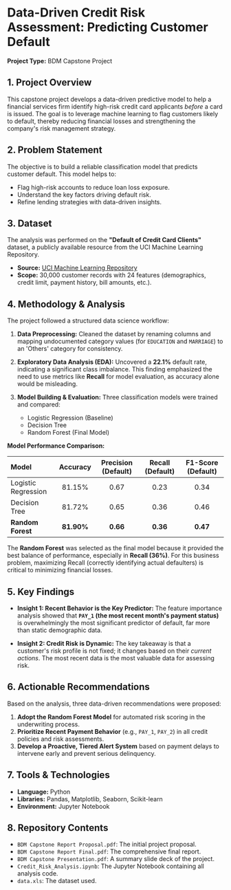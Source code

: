# Data-Driven Credit Risk Assessment: Predicting Customer Default

**Project Type:** BDM Capstone Project

## 1. Project Overview

This capstone project develops a data-driven predictive model to help a financial services firm identify high-risk credit card applicants *before* a card is issued. The goal is to leverage machine learning to flag customers likely to default, thereby reducing financial losses and strengthening the company's risk management strategy.

## 2. Problem Statement

The objective is to build a reliable classification model that predicts customer default. This model helps to:
* Flag high-risk accounts to reduce loan loss exposure.
* Understand the key factors driving default risk.
* Refine lending strategies with data-driven insights.

## 3. Dataset

The analysis was performed on the **"Default of Credit Card Clients"** dataset, a publicly available resource from the UCI Machine Learning Repository.

* **Source:** [UCI Machine Learning Repository](https://archive.ics.uci.edu/ml/datasets/default+of+credit+card+clients)
* **Scope:** 30,000 customer records with 24 features (demographics, credit limit, payment history, bill amounts, etc.).

## 4. Methodology & Analysis

The project followed a structured data science workflow:

1.  **Data Preprocessing:** Cleaned the dataset by renaming columns and mapping undocumented category values (for `EDUCATION` and `MARRIAGE`) to an 'Others' category for consistency.

2.  **Exploratory Data Analysis (EDA):** Uncovered a **22.1%** default rate, indicating a significant class imbalance. This finding emphasized the need to use metrics like **Recall** for model evaluation, as accuracy alone would be misleading.

3.  **Model Building & Evaluation:** Three classification models were trained and compared:
    * Logistic Regression (Baseline)
    * Decision Tree
    * Random Forest (Final Model)

**Model Performance Comparison:**

| Model | Accuracy | Precision (Default) | Recall (Default) | F1-Score (Default) |
| :--- | :---: | :---: | :---: | :---: |
| Logistic Regression | 81.15% | 0.67 | 0.23 | 0.34 |
| Decision Tree | 81.72% | 0.65 | 0.36 | 0.46 |
| **Random Forest** | **81.90%** | **0.66** | **0.36** | **0.47** |

The **Random Forest** was selected as the final model because it provided the best balance of performance, especially in **Recall (36%)**. For this business problem, maximizing Recall (correctly identifying actual defaulters) is critical to minimizing financial losses.

## 5. Key Findings

* **Insight 1: Recent Behavior is the Key Predictor:** The feature importance analysis showed that **`PAY_1` (the most recent month's payment status)** is overwhelmingly the most significant predictor of default, far more than static demographic data.

* **Insight 2: Credit Risk is Dynamic:** The key takeaway is that a customer's risk profile is not fixed; it changes based on their *current actions*. The most recent data is the most valuable data for assessing risk.

## 6. Actionable Recommendations

Based on the analysis, three data-driven recommendations were proposed:

1.  **Adopt the Random Forest Model** for automated risk scoring in the underwriting process.
2.  **Prioritize Recent Payment Behavior** (e.g., `PAY_1`, `PAY_2`) in all credit policies and risk assessments.
3.  **Develop a Proactive, Tiered Alert System** based on payment delays to intervene early and prevent serious delinquency.

## 7. Tools & Technologies

* **Language:** Python
* **Libraries:** Pandas, Matplotlib, Seaborn, Scikit-learn
* **Environment:** Jupyter Notebook

## 8. Repository Contents

* `BDM Capstone Report Proposal.pdf`: The initial project proposal.
* `BDM Capstone Report Final.pdf`: The comprehensive final report.
* `BDM Capstone Presentation.pdf`: A summary slide deck of the project.
* `Credit_Risk_Analysis.ipynb`: The Jupyter Notebook containing all analysis code.
* `data.xls`: The dataset used.
